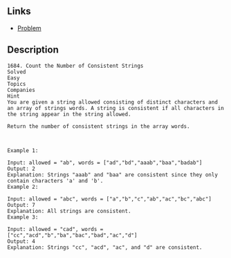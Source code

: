 ## Links
* [Problem](https://leetcode.com/problems/count-the-number-of-consistent-strings/?envType=daily-question&envId=2024-09-12)


## Description
```
1684. Count the Number of Consistent Strings
Solved
Easy
Topics
Companies
Hint
You are given a string allowed consisting of distinct characters and an array of strings words. A string is consistent if all characters in the string appear in the string allowed.

Return the number of consistent strings in the array words.

 

Example 1:

Input: allowed = "ab", words = ["ad","bd","aaab","baa","badab"]
Output: 2
Explanation: Strings "aaab" and "baa" are consistent since they only contain characters 'a' and 'b'.
Example 2:

Input: allowed = "abc", words = ["a","b","c","ab","ac","bc","abc"]
Output: 7
Explanation: All strings are consistent.
Example 3:

Input: allowed = "cad", words = ["cc","acd","b","ba","bac","bad","ac","d"]
Output: 4
Explanation: Strings "cc", "acd", "ac", and "d" are consistent.
```
